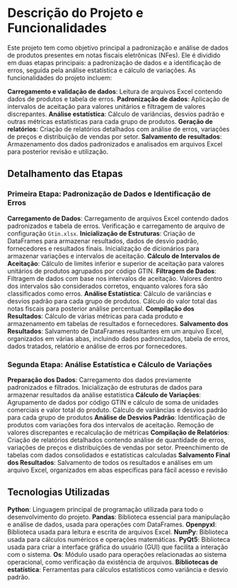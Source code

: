 <h1>Descrição do Projeto e Funcionalidades</h1>
<p>Este projeto tem como objetivo principal a padronização e análise de dados de produtos presentes em notas fiscais eletrônicas (NFes). Ele é dividido em duas etapas principais: a padronização de dados e a identificação de erros, seguida pela análise estatística e cálculo de variações. As funcionalidades do projeto incluem:</p>

<strong>Carregamento e validação de dados</strong>: Leitura de arquivos Excel contendo dados de produtos e tabela de erros.
<strong>Padronização de dados</strong>: Aplicação de intervalos de aceitação para valores unitários e filtragem de valores discrepantes.
<strong>Análise estatística</strong>: Cálculo de variâncias, desvios padrão e outras métricas estatísticas para cada grupo de produtos.
<strong>Geração de relatórios</strong>: Criação de relatórios detalhados com análise de erros, variações de preços e distribuição de vendas por setor.
<strong>Salvamento de resultados</strong>: Armazenamento dos dados padronizados e analisados em arquivos Excel para posterior revisão e utilização.


<h2>Detalhamento das Etapas</h2>
<h3>Primeira Etapa: Padronização de Dados e Identificação de Erros</h3>

<strong>Carregamento de Dados</strong>: Carregamento de arquivos Excel contendo dados padronizados e tabela de erros. Verificação e carregamento de arquivo de configuração <code>Gtin.xlsx</code>.
<strong>Inicialização de Estruturas</strong>: Criação de DataFrames para armazenar resultados, dados de desvio padrão, fornecedores e resultados finais. Inicialização de dicionários para armazenar variações e intervalos de aceitação.
<strong>Cálculo de Intervalos de Aceitação</strong>: Cálculo de limites inferior e superior de aceitação para valores unitários de produtos agrupados por código GTIN.
<strong>Filtragem de Dados</strong>: Filtragem de dados com base nos intervalos de aceitação. Valores dentro dos intervalos são considerados corretos, enquanto valores fora são classificados como erros.
<strong>Análise Estatística</strong>: Cálculo de variâncias e desvios padrão para cada grupo de produtos. Cálculo do valor total das notas fiscais para posterior análise percentual.
<strong>Compilação dos Resultados</strong>: Cálculo de várias métricas para cada produto e armazenamento em tabelas de resultados e fornecedores.
<strong>Salvamento dos Resultados</strong>: Salvamento de DataFrames resultantes em um arquivo Excel, organizados em várias abas, incluindo dados padronizados, tabela de erros, dados tratados, relatório e análise de erros por fornecedores.


<h3>Segunda Etapa: Análise Estatística e Cálculo de Variações</h3>
<strong>Preparação dos Dados</strong>: Carregamento dos dados previamente padronizados e filtrados. Inicialização de estruturas de dados para armazenar resultados da análise estatística
<strong>Cálculo de Variações</strong>: Agrupamento de dados por código GTIN e cálculo de soma de unidades comerciais e valor total do produto. Cálculo de variâncias e desvios padrão para cada grupo de produtos
<strong>Análise de Desvios Padrão</strong>: Identificação de produtos com variações fora dos intervalos de aceitação. Remoção de valores discrepantes e recalculação de métricas
<strong>Compilação de Relatórios</strong>: Criação de relatórios detalhados contendo análise de quantidade de erros, variações de preços e distribuições de vendas por setor. Preenchimento de tabelas com dados consolidados e estatísticas calculadas
<strong>Salvamento Final dos Resultados</strong>: Salvamento de todos os resultados e análises em um arquivo Excel, organizados em abas específicas para fácil acesso e revisão

<h2>Tecnologias Utilizadas</h2>
<strong>Python</strong>: Linguagem principal de programação utilizada para todo o desenvolvimento do projeto.
<strong>Pandas</strong>: Biblioteca essencial para manipulação e análise de dados, usada para operações com DataFrames.
<strong>Openpyxl</strong>: Biblioteca usada para leitura e escrita de arquivos Excel.
<strong>NumPy</strong>: Biblioteca usada para cálculos numéricos e operações matemáticas.
<strong>PyQt5</strong>: Biblioteca usada para criar a interface gráfica do usuário (GUI) que facilita a interação com o sistema.
<strong>Os</strong>: Módulo usado para operações relacionadas ao sistema operacional, como verificação da existência de arquivos.
<strong>Bibliotecas de estatística</strong>: Ferramentas para cálculos estatísticos como variância e desvio padrão.
